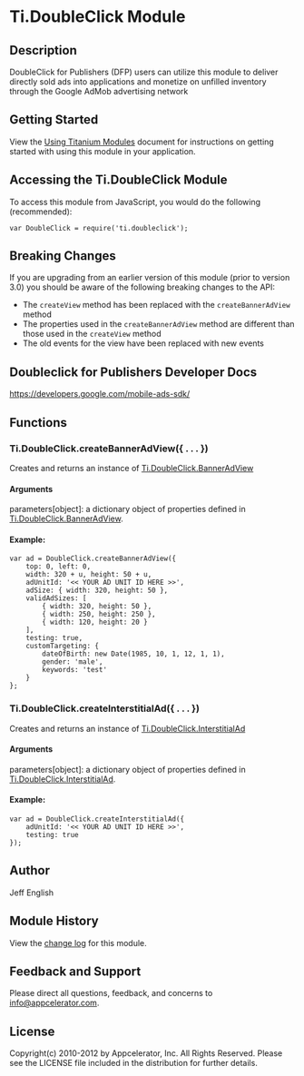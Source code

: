 # Ti.DoubleClick Module

## Description

DoubleClick for Publishers (DFP) users can utilize this module to deliver
directly sold ads into applications and monetize on unfilled inventory through the Google AdMob
advertising network

## Getting Started

View the [Using Titanium Modules](http://docs.appcelerator.com/titanium/latest/#!/guide/Using_Titanium_Modules) document for instructions on getting
started with using this module in your application.

## Accessing the Ti.DoubleClick Module

To access this module from JavaScript, you would do the following (recommended):

	var DoubleClick = require('ti.doubleclick');

## Breaking Changes

If you are upgrading from an earlier version of this module (prior to version 3.0) you should be
aware of the following breaking changes to the API:

* The `createView` method has been replaced with the `createBannerAdView` method
* The properties used in the `createBannerAdView` method are different than those used in the `createView` method
* The old events for the view have been replaced with new events

## Doubleclick for Publishers Developer Docs
<https://developers.google.com/mobile-ads-sdk/>

## Functions

### Ti.DoubleClick.createBannerAdView({ . . . })

Creates and returns an instance of [Ti.DoubleClick.BannerAdView][]

#### Arguments

parameters[object]: a dictionary object of properties defined in [Ti.DoubleClick.BannerAdView][].

#### Example:

    var ad = DoubleClick.createBannerAdView({
        top: 0, left: 0,
        width: 320 + u, height: 50 + u,
        adUnitId: '<< YOUR AD UNIT ID HERE >>',
        adSize: { width: 320, height: 50 },
        validAdSizes: [
            { width: 320, height: 50 },
            { width: 250, height: 250 },
            { width: 120, height: 20 }
        ],
        testing: true,
        customTargeting: {
            dateOfBirth: new Date(1985, 10, 1, 12, 1, 1),
            gender: 'male',
            keywords: 'test'
        }
    };

### Ti.DoubleClick.createInterstitialAd({ . . . })

Creates and returns an instance of [Ti.DoubleClick.InterstitialAd][]

#### Arguments

parameters[object]: a dictionary object of properties defined in [Ti.DoubleClick.InterstitialAd][].

#### Example:

    var ad = DoubleClick.createInterstitialAd({
        adUnitId: '<< YOUR AD UNIT ID HERE >>',
        testing: true
    });

## Author

Jeff English

## Module History

View the [change log](changelog.html) for this module.

## Feedback and Support

Please direct all questions, feedback, and concerns to [info@appcelerator.com](mailto:info@appcelerator.com?subject=iOS%20Doubleclick%20Module).

## License

Copyright(c) 2010-2012 by Appcelerator, Inc. All Rights Reserved. Please see the LICENSE file included in the distribution for further details.

[Ti.DoubleClick.BannerAdView]: banneradview.html
[Ti.DoubleClick.InterstitialAd]: interstitialad.html
